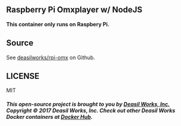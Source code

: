 ## Raspberry Pi Omxplayer w/ NodeJS

**This container only runs on Raspbery Pi.**

## Source

See [deasilworks/rpi-omx](https://github.com/deasilworks/rpi-omx-node) on Github.

## LICENSE

MIT

##### This open-source project is brought to you by [Deasil Works, Inc.](http://deasil.works/) Copyright &copy; 2017 Deasil Works, Inc. Check out other Deasil Works Docker containers at [Docker Hub](https://hub.docker.com/u/deasil/).
